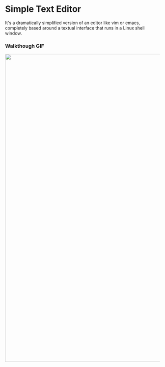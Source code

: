 # Simple Text Editor

It's a dramatically simplified version of an editor like vim or emacs, completely based around a textual interface that runs in a Linux shell window.

### Walkthough GIF

<img src="https://github.com/WearyKiwi9/Text-Editor/blob/master/Walkthough%20(Simple%20Editor).gif" width=1000><br>
